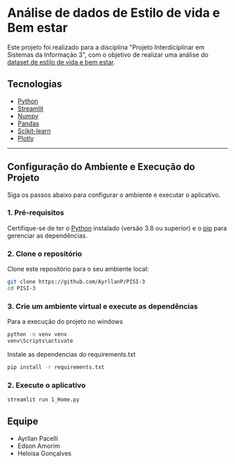 # Análise de dados de Estilo de vida e Bem estar

Este projeto foi realizado para a disciplina "Projeto Interdiciplinar em Sistemas da Informação 3", com o objetivo de realizar uma análise do [dataset de estilo de vida e bem estar](https://www.kaggle.com/datasets/ydalat/lifestyle-and-wellbeing-data).

## Tecnologias 
 - [Python](https://www.python.org/)
 - [Streamlit](https://streamlit.io/)
 - [Numpy](https://numpy.org/)
 - [Pandas](https://pandas.pydata.org/)
 - [Scikit-learn](https://scikit-learn.org/stable/)
 - [Plotly](https://plotly.com/)

---

## Configuração do Ambiente e Execução do Projeto

Siga os passos abaixo para configurar o ambiente e executar o aplicativo.

### 1. Pré-requisitos
Certifique-se de ter o [Python](https://www.python.org/) instalado (versão 3.8 ou superior) e o [pip](https://pip.pypa.io/en/stable/) para gerenciar as dependências.

### 2. Clone o repositório
Clone este repositório para o seu ambiente local:
```bash
git clone https://github.com/AyrllanP/PISI-3
cd PISI-3
```

### 3. Crie um ambiente virtual e execute as dependências
Para a execução do projeto no windows

```bash
python -m venv venv
venv\Scripts\activate

```
Instale as dependencias do requirements.txt

```bash
pip install -r requirements.txt

```
### 2. Execute o aplicativo
```bash
streamlit run 1_Home.py

```

## Equipe
 - Ayrllan Pacelli
 - Edson Amorim
 - Heloisa Gonçalves
